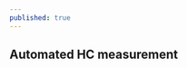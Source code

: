 ```yaml
---
published: true
---
```

## Automated HC measurement

<script type="module" src="https://gradio.s3-us-west-2.amazonaws.com/3.27.0/gradio.js"></script>
<gradio-app src="https://aaylmao-hc-prediction.hf.space"></gradio-app>
